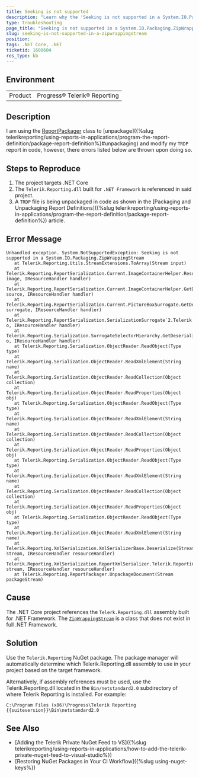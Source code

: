 ```yaml
---
title: Seeking is not supported
description: "Learn why the 'Seeking is not supported in a System.IO.Packaging.ZipWrappingStream' error occurs and how to resolve it in Telerik Reporting."
type: troubleshooting
page_title: "Seeking is not supported in a System.IO.Packaging.ZipWrappingStream"
slug: seeking-is-not-supported-in-a-zipwrappingstream
position: 
tags: .NET Core, .NET
ticketid: 1608604
res_type: kb
---
```


## Environment
<table>
    <tbody>
        <tr>
            <td>Product</td>
            <td>Progress® Telerik® Reporting</td>
        </tr>
    </tbody>
</table>


## Description

I am using the [ReportPackager](/api/telerik.reporting.reportpackager) class to [unpackage]({%slug telerikreporting/using-reports-in-applications/program-the-report-definition/package-report-definition%}#unpackaging) and modify my `TRDP` report in code, however, there errors listed below are thrown upon doing so.

## Steps to Reproduce

1.	The project targets .NET Core
1.	The `Telerik.Reporting.dll` built for `.NET Framework` is referenced in said project.
1.	A `TRDP` file is being unpackaged in code as shown in the [Packaging and Unpackaging Report Definitions]({%slug telerikreporting/using-reports-in-applications/program-the-report-definition/package-report-definition%}) article.

## Error Message

```
Unhandled exception. System.NotSupportedException: Seeking is not supported in a System.IO.Packaging.ZipWrappingStream
   at Telerik.Reporting.Utils.StreamExtensions.ToArray(Stream input)
   at Telerik.Reporting.ReportSerialization.Current.ImageContainerHelper.ResolveValue(String image, IResourceHandler handler)
   at Telerik.Reporting.ReportSerialization.Current.ImageContainerHelper.GetDeserializedValue(IImageContainerSerializable source, IResourceHandler handler)
   at Telerik.Reporting.ReportSerialization.Current.PictureBoxSurrogate.GetDeserializedObject(PictureBoxSerializable surrogate, IResourceHandler handler)
   at Telerik.Reporting.ReportSerialization.SerializationSurrogate`2.Telerik.Reporting.Serialization.ISerializationSurrogate.GetDeserializedObject(Object o, IResourceHandler handler)
   at Telerik.Reporting.Serialization.SurrogateSelectorHierarchy.GetDeserializedObject(Object o, IResourceHandler handler)
   at Telerik.Reporting.Serialization.ObjectReader.ReadObject(Type type)
   at Telerik.Reporting.Serialization.ObjectReader.ReadXmlElement(String name)
   at Telerik.Reporting.Serialization.ObjectReader.ReadCollection(Object collection)
   at Telerik.Reporting.Serialization.ObjectReader.ReadProperties(Object obj)
   at Telerik.Reporting.Serialization.ObjectReader.ReadObject(Type type)
   at Telerik.Reporting.Serialization.ObjectReader.ReadXmlElement(String name)
   at Telerik.Reporting.Serialization.ObjectReader.ReadCollection(Object collection)
   at Telerik.Reporting.Serialization.ObjectReader.ReadProperties(Object obj)
   at Telerik.Reporting.Serialization.ObjectReader.ReadObject(Type type)
   at Telerik.Reporting.Serialization.ObjectReader.ReadXmlElement(String name)
   at Telerik.Reporting.Serialization.ObjectReader.ReadCollection(Object collection)
   at Telerik.Reporting.Serialization.ObjectReader.ReadProperties(Object obj)
   at Telerik.Reporting.Serialization.ObjectReader.ReadObject(Type type)
   at Telerik.Reporting.Serialization.ObjectReader.ReadXmlElement(String name)
   at Telerik.Reporting.XmlSerialization.XmlSerializerBase.Deserialize(Stream stream, IResourceHandler resourceHandler)
   at Telerik.Reporting.XmlSerialization.ReportXmlSerializer.Telerik.Reporting.ReportSerialization.IXmlSerializer.Deserialize(Stream stream, IResourceHandler resourceHandler)
   at Telerik.Reporting.ReportPackager.UnpackageDocument(Stream packageStream)
```

## Cause

The .NET Core project references the `Telerk.Reporting.dll` assembly built for .NET Framework. The [`ZipWrappingStream`](https://github.com/dotnet/corefx/blob/master/src/System.IO.Packaging/src/System/IO/Packaging/ZipWrappingStream.cs) is a class that does not exist in full .NET Framework.

## Solution

Use the `Telerik.Reporting` NuGet package. The package manager will automatically determine which Telerik.Reporting.dll assembly to use in your project based on the target framework.

Alternatively, if assembly references must be used, use the Telerik.Reporting.dll located in the `Bin/netstandard2.0` subdirectory of where Telerik Reporting is installed. For example:

```
C:\Program Files (x86)\Progress\Telerik Reporting {{suiteversion}}\Bin\netstandard2.0
``` 

## See Also

* [Adding the Telerik Private NuGet Feed to VS]({%slug telerikreporting/using-reports-in-applications/how-to-add-the-telerik-private-nuget-feed-to-visual-studio%})
* [Restoring NuGet Packages in Your CI Workflow]({%slug using-nuget-keys%})
